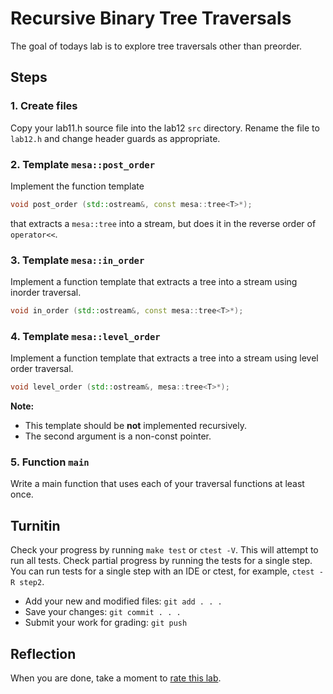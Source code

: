# Recursive Binary Tree Traversals

The goal of todays lab is to explore tree traversals
other than preorder.

## Steps

### 1. Create files
Copy your lab11.h source file into the lab12 `src` directory.
Rename the file to `lab12.h` and change header guards as appropriate.

### 2. Template `mesa::post_order`
Implement the function template 

```cpp
void post_order (std::ostream&, const mesa::tree<T>*);
```

that extracts a `mesa::tree` into a stream, but does it in the reverse
order of `operator<<`.

### 3. Template `mesa::in_order`
Implement a function template that extracts a tree into a stream
using inorder traversal.

```cpp
void in_order (std::ostream&, const mesa::tree<T>*);
```


### 4. Template `mesa::level_order` 
Implement a function template that extracts a tree into a stream
using level order traversal.

```cpp
void level_order (std::ostream&, mesa::tree<T>*);
```

**Note:**
- This template should be **not** implemented recursively.
- The second argument is a non-const pointer.

### 5. Function `main`
Write a main function that uses each of your traversal functions at least once.

## Turnitin
Check your progress by running `make test` or `ctest -V`.
This will attempt to run all tests.
Check partial progress by running the tests for a single step.
You can run tests for a single step with an IDE or ctest,
for example, `ctest -R step2`.

- Add your new and modified files: `git add . . . `
- Save your changes: `git commit . . . `
- Submit your work for grading: `git push`

## Reflection
When you are done, take a moment to 
[rate this lab](https://forms.gle/hcokf9kikbUGzWEE9).

